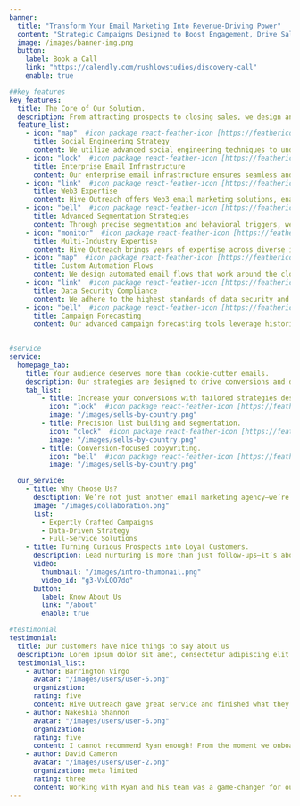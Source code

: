 ```yaml
---
banner:
  title: "Transform Your Email Marketing Into Revenue-Driving Power"
  content: "Strategic Campaigns Designed to Boost Engagement, Drive Sales, and Deliver Results."
  image: /images/banner-img.png
  button:
    label: Book a Call
    link: "https://calendly.com/rushlowstudios/discovery-call"
    enable: true

##key features
key_features:
  title: The Core of Our Solution.
  description: From attracting prospects to closing sales, we design and implement every stage of your funnel with precision, ensuring a seamless and effective journey for your customers.
  feature_list:
    - icon: "map"  #icon package react-feather-icon [https://feathericons.com/]
      title: Social Engineering Strategy
      content: We utilize advanced social engineering techniques to understand and anticipate your audience's behavior. By studying psychological triggers and emotional responses, we craft email campaigns that tap into customer motivations, ensuring high engagement and meaningful connections.
    - icon: "lock"  #icon package react-feather-icon [https://feathericons.com/]
      title: Enterprise Email Infrastructure
      content: Our enterprise email infrastructure ensures seamless and reliable communication at scale. With robust, secure mail transfer agents (MTAs) and superior deliverability strategies, we manage high-volume campaigns for large organizations without sacrificing performance or compliance. with superior deliverability.
    - icon: "link"  #icon package react-feather-icon [https://feathericons.com/]
      title: Web3 Expertise
      content: Hive Outreach offers Web3 email marketing solutions, enabling your brand to engage with blockchain-native audiences. Through the integration of NFTs, token-based incentives, and decentralized wallet features, we help you reach and cultivate relationships with cutting-edge digital communities.
    - icon: "bell"  #icon package react-feather-icon [https://feathericons.com/]
      title: Advanced Segmentation Strategies
      content: Through precise segmentation and behavioral triggers, we send the right message to the right audience at the perfect moment. Whether based on past purchases, engagement levels, or browsing history, we ensure your emails are highly relevant and effective.
    - icon: "monitor"  #icon package react-feather-icon [https://feathericons.com/]
      title: Multi-Industry Expertise
      content: Hive Outreach brings years of expertise across diverse industries including ecommerce, Web3, SaaS, and more. We create tailored strategies designed specifically for your niche, leveraging industry best practices to ensure your brand’s unique needs are met and exceeded.
    - icon: "map"  #icon package react-feather-icon [https://feathericons.com/]
      title: Custom Automation Flows
      content: We design automated email flows that work around the clock, nurturing leads and guiding customers through every stage of the buyer’s journey. From welcome sequences to renewal reminders, our automation ensures timely, relevant communication without extra manual effort.
    - icon: "link"  #icon package react-feather-icon [https://feathericons.com/]
      title: Data Security Compliance
      content: We adhere to the highest standards of data security and compliance with GDPR, CAN-SPAM, and other regulations. Our infrastructure is built to protect your brand's reputation and your customers' sensitive data, mitigating risks while ensuring full legal compliance.
    - icon: "bell"  #icon package react-feather-icon [https://feathericons.com/]
      title: Campaign Forecasting
      content: Our advanced campaign forecasting tools leverage historical data, customer behavior, and market trends to predict the success of your email campaigns. By projecting key metrics like open rates, click-through rates, and conversions, we provide you with actionable insights to optimize strategies before launch.
    

#service
service:
  homepage_tab:
    title: Your audience deserves more than cookie-cutter emails.
    description: Our strategies are designed to drive conversions and deliver real results. We craft targeted strategies that engage, convert, and retain your customers, helping you turn prospects into loyal clients.
    tab_list:
        - title: Increase your conversions with tailored strategies designed for results.
          icon: "lock"  #icon package react-feather-icon [https://feathericons.com/]
          image: "/images/sells-by-country.png"
        - title: Precision list building and segmentation.
          icon: "clock"  #icon package react-feather-icon [https://feathericons.com/]
          image: "/images/sells-by-country.png"
        - title: Conversion-focused copywriting.
          icon: "bell"  #icon package react-feather-icon [https://feathericons.com/]
          image: "/images/sells-by-country.png"

  our_service:
    - title: Why Choose Us?
      desctiption: We’re not just another email marketing agency—we’re your partner in growth. Here’s why businesses trust us to deliver results:ultricies ligula sed
      image: "/images/collaboration.png"
      list:
        - Expertly Crafted Campaigns
        - Data-Driven Strategy
        - Full-Service Solutions
    - title: Turning Curious Prospects into Loyal Customers.
      description: Lead nurturing is more than just follow-ups—it’s about building relationships, earning trust, and providing value every step of the way. At Hive Outreach, we craft nurturing campaigns that guide your prospects seamlessly through the buyer’s journey, keeping them engaged and motivated to take action.
      video:
        thumbnail: "/images/intro-thumbnail.png"
        video_id: "g3-VxLQO7do"
      button:
        label: Know About Us
        link: "/about"
        enable: true

#testimonial
testimonial:
  title: Our customers have nice things to say about us
  description: Lorem ipsum dolor sit amet, consectetur adipiscing elit. Morbi egestas Werat viverra id et aliquet. vulputate egestas sollicitudin.
  testimonial_list:
    - author: Barrington Virgo
      avatar: "/images/users/user-5.png"
      organization:
      rating: five
      content: Hive Outreach gave great service and finished what they said they would with my lofty site within 48 hours. I was having issues with my featured areas on my website and Ryan of Hive was able to fix the issue and sent me a guide on how to add more areas to it. Great timing and service.
    - author: Nakeshia Shannon
      avatar: "/images/users/user-6.png"
      organization:
      rating: five
      content: I cannot recommend Ryan enough! From the moment we onboarded, their team took the time to deeply understand our brand and audience. The email campaigns they created weren’t just visually stunning; they drove real results—our open rates increased by 45%, and we saw a 32% spike in conversions within the first two months. Their automation workflows saved us countless hours while keeping our customers engaged. If you want an agency that delivers ROI and goes the extra mile, this is it!
    - author: David Cameron
      avatar: "/images/users/user-2.png"
      organization: meta limited
      rating: three
      content: Working with Ryan and his team was a game-changer for our business. They implemented advanced segmentation strategies that made our emails feel personal, not spammy. The difference was night and day—our emails started landing in inboxes instead of the promotions tab, and our sales from email campaigns doubled in just three months! Their expertise in enterprise-level email delivery and marketing automation is unmatched. If you’re serious about growing through email, look no further!
---
```

